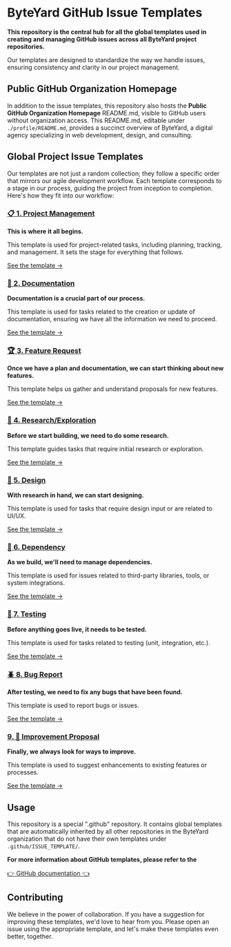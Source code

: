 # ByteYard GitHub Issue Templates

**This repository is the central hub for all the global templates used in creating and managing GitHub issues across all ByteYard project repositories.**

Our templates are designed to standardize the way we
handle issues, ensuring consistency and clarity in our
project management.

## Public GitHub Organization Homepage

In addition to the issue templates, this repository also
hosts the **Public GitHub Organization Homepage** README.md,
visible to GitHub users without organization access. This
README.md, editable under `./profile/README.md`, provides
a succinct overview of ByteYard, a digital agency
specializing in web development, design, and consulting.

## Global Project Issue Templates

Our templates are not just a random collection; they
follow a specific order that mirrors our agile development
workflow. Each template corresponds to a stage in our
process, guiding the project from inception to completion.
Here's how they fit into our workflow:

### [📋 1. Project Management](.github/ISSUE_TEMPLATE/01%20Project%20Management.yml)

**This is where it all begins.**

This template is used for project-related tasks, including planning, tracking, and
management. It sets the stage for everything that follows.

[See the template →](.github/ISSUE_TEMPLATE/01%20Project%20Management.yml#L1-L7)

### [📝 2. Documentation](.github/ISSUE_TEMPLATE/09%20Documentation.yml)

**Documentation is a crucial part of our process.**

This template is used for tasks related to the creation or
update of documentation, ensuring we have all the
information we need to proceed.

[See the template →](.github/ISSUE_TEMPLATE/09%20Documentation.yml#L1-L8)

### [🏆 3. Feature Request](.github/ISSUE_TEMPLATE/03%20Feature%20Request.yml)

**Once we have a plan and documentation, we can start thinking about new features.**

This template helps us gather and understand proposals for new features.

[See the template →](.github/ISSUE_TEMPLATE/03%20Feature%20Request.yml#L1-L8)

### [🔭 4. Research/Exploration](.github/ISSUE_TEMPLATE/05%20Research-Exploration.yml)

**Before we start building, we need to do some research.**

This template guides tasks that require initial research or exploration.

[See the template →](.github/ISSUE_TEMPLATE/05%20Research-Exploration.yml#L1-L20)

### [🌈 5. Design](.github/ISSUE_TEMPLATE/08%20Design.yml)

**With research in hand, we can start designing.**

This template is used for tasks that require design input or are related to UI/UX.

[See the template →](.github/ISSUE_TEMPLATE/08%20Design.yml#L1-L8)

### [💾 6. Dependency](.github/ISSUE_TEMPLATE/07%20Dependency.yml)

**As we build, we'll need to manage dependencies.**

This template is used for issues related to third-party libraries, tools, or system integrations.

[See the template →](.github/ISSUE_TEMPLATE/07%20Dependency.yml#L1-L8)

### [🤖 7. Testing](.github/ISSUE_TEMPLATE/06%20Testing.yml)

**Before anything goes live, it needs to be tested.**

This template is used for tasks related to testing (unit, integration, etc.).

[See the template →](.github/ISSUE_TEMPLATE/06%20Testing.yml#L1-L20)

### [🪲 8. Bug Report](.github/ISSUE_TEMPLATE/02%20Bug%20Report.yml)

**After testing, we need to fix any bugs that have been found.**

This template is used to report bugs or issues.

[See the template →](.github/ISSUE_TEMPLATE/02%20Bug%20Report.yml#L1-L6)

### [9. 🌟 Improvement Proposal](.github/ISSUE_TEMPLATE/04%20Improvement%20Proposal.yml)

**Finally, we always look for ways to improve.**

This template is used to suggest enhancements to existing features or processes.

[See the template →](.github/ISSUE_TEMPLATE/04%20Improvement%20Proposal.yml#L1-L20)

## Usage

This repository is a special ".github" repository. It
contains global templates that are automatically inherited
by all other repositories in the ByteYard organization
that do not have their own templates under
`.github/ISSUE_TEMPLATE/`.

**For more information about GitHub templates, please refer
to the**

[👉 GitHub documentation 👈](https://docs.github.com/en/communities/using-templates-to-encourage-useful-issues-and-pull-requests/about-issue-and-pull-request-templates)

## Contributing

We believe in the power of collaboration. If you have a
suggestion for improving these templates, we'd love to
hear from you. Please open an issue using the appropriate
template, and let's make these templates even better,
together.
